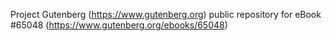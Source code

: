 Project Gutenberg (https://www.gutenberg.org) public repository for
eBook #65048 (https://www.gutenberg.org/ebooks/65048)
